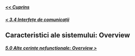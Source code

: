 ##### [<< Cuprins](../Cuprins.md)
##### [< 3.4 Interfețe de comunicații](../3%20Cerințe%20ale%20interfețelor%20externe/3.4%20Interfețe%20de%20comunicații.md)
## Caracteristici ale sistemului: Overview
##### [5.0 Alte cerințe nefuncționale: Overview >](../5%20Alte%20cerințe%20nefuncționale/5.0%20Overview.md)
